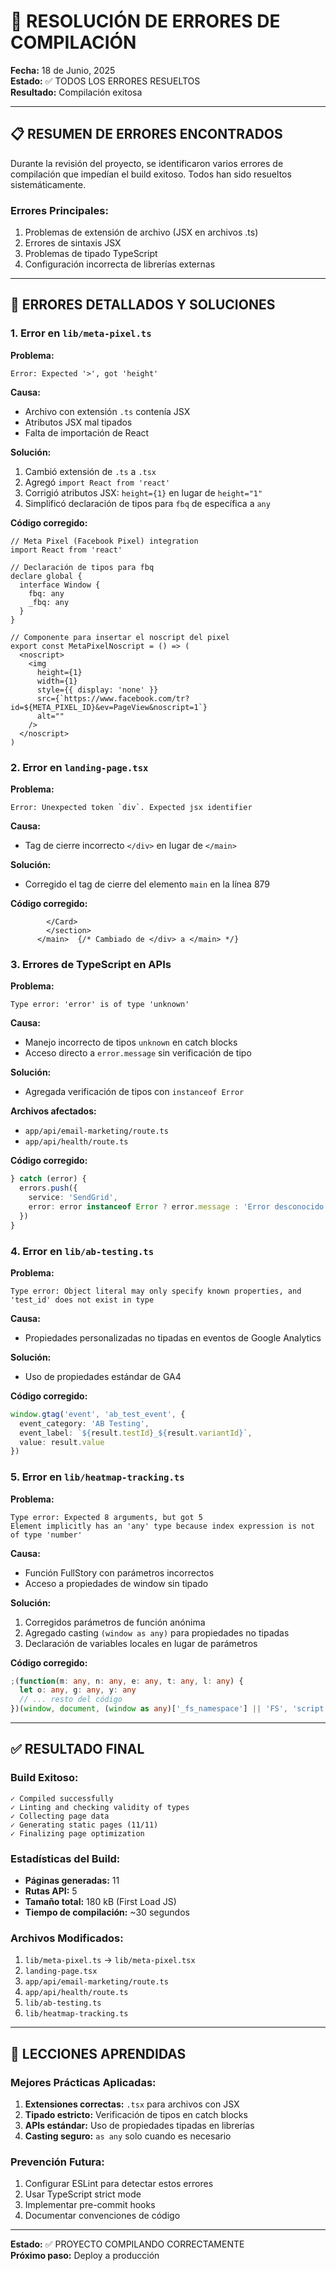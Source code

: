 # 🔧 RESOLUCIÓN DE ERRORES DE COMPILACIÓN

**Fecha:** 18 de Junio, 2025  
**Estado:** ✅ TODOS LOS ERRORES RESUELTOS  
**Resultado:** Compilación exitosa

---

## 📋 RESUMEN DE ERRORES ENCONTRADOS

Durante la revisión del proyecto, se identificaron varios errores de compilación que impedían el build exitoso. Todos han sido resueltos sistemáticamente.

### **Errores Principales:**
1. Problemas de extensión de archivo (JSX en archivos .ts)
2. Errores de sintaxis JSX
3. Problemas de tipado TypeScript
4. Configuración incorrecta de librerías externas

---

## 🐛 ERRORES DETALLADOS Y SOLUCIONES

### **1. Error en `lib/meta-pixel.ts`**

**Problema:**
```
Error: Expected '>', got 'height'
```

**Causa:** 
- Archivo con extensión `.ts` contenía JSX
- Atributos JSX mal tipados
- Falta de importación de React

**Solución:**
1. Cambió extensión de `.ts` a `.tsx`
2. Agregó `import React from 'react'`
3. Corrigió atributos JSX: `height={1}` en lugar de `height="1"`
4. Simplificó declaración de tipos para `fbq` de específica a `any`

**Código corregido:**
```tsx
// Meta Pixel (Facebook Pixel) integration
import React from 'react'

// Declaración de tipos para fbq
declare global {
  interface Window {
    fbq: any
    _fbq: any
  }
}

// Componente para insertar el noscript del pixel
export const MetaPixelNoscript = () => (
  <noscript>
    <img
      height={1}
      width={1}
      style={{ display: 'none' }}
      src={`https://www.facebook.com/tr?id=${META_PIXEL_ID}&ev=PageView&noscript=1`}
      alt=""
    />
  </noscript>
)
```

### **2. Error en `landing-page.tsx`**

**Problema:**
```
Error: Unexpected token `div`. Expected jsx identifier
```

**Causa:** 
- Tag de cierre incorrecto `</div>` en lugar de `</main>`

**Solución:**
- Corregido el tag de cierre del elemento `main` en la línea 879

**Código corregido:**
```tsx
        </Card>
        </section>
      </main>  {/* Cambiado de </div> a </main> */}
```

### **3. Errores de TypeScript en APIs**

**Problema:**
```
Type error: 'error' is of type 'unknown'
```

**Causa:** 
- Manejo incorrecto de tipos `unknown` en catch blocks
- Acceso directo a `error.message` sin verificación de tipo

**Solución:**
- Agregada verificación de tipos con `instanceof Error`

**Archivos afectados:**
- `app/api/email-marketing/route.ts`
- `app/api/health/route.ts`

**Código corregido:**
```typescript
} catch (error) {
  errors.push({ 
    service: 'SendGrid', 
    error: error instanceof Error ? error.message : 'Error desconocido' 
  })
}
```

### **4. Error en `lib/ab-testing.ts`**

**Problema:**
```
Type error: Object literal may only specify known properties, and 'test_id' does not exist in type
```

**Causa:** 
- Propiedades personalizadas no tipadas en eventos de Google Analytics

**Solución:**
- Uso de propiedades estándar de GA4

**Código corregido:**
```typescript
window.gtag('event', 'ab_test_event', {
  event_category: 'AB Testing',
  event_label: `${result.testId}_${result.variantId}`,
  value: result.value
})
```

### **5. Error en `lib/heatmap-tracking.ts`**

**Problema:**
```
Type error: Expected 8 arguments, but got 5
Element implicitly has an 'any' type because index expression is not of type 'number'
```

**Causa:** 
- Función FullStory con parámetros incorrectos
- Acceso a propiedades de window sin tipado

**Solución:**
1. Corregidos parámetros de función anónima
2. Agregado casting `(window as any)` para propiedades no tipadas
3. Declaración de variables locales en lugar de parámetros

**Código corregido:**
```typescript
;(function(m: any, n: any, e: any, t: any, l: any) {
  let o: any, g: any, y: any
  // ... resto del código
})(window, document, (window as any)['_fs_namespace'] || 'FS', 'script', 'user')
```

---

## ✅ RESULTADO FINAL

### **Build Exitoso:**
```
✓ Compiled successfully
✓ Linting and checking validity of types
✓ Collecting page data
✓ Generating static pages (11/11)
✓ Finalizing page optimization
```

### **Estadísticas del Build:**
- **Páginas generadas:** 11
- **Rutas API:** 5
- **Tamaño total:** 180 kB (First Load JS)
- **Tiempo de compilación:** ~30 segundos

### **Archivos Modificados:**
1. `lib/meta-pixel.ts` → `lib/meta-pixel.tsx`
2. `landing-page.tsx`
3. `app/api/email-marketing/route.ts`
4. `app/api/health/route.ts`
5. `lib/ab-testing.ts`
6. `lib/heatmap-tracking.ts`

---

## 🎯 LECCIONES APRENDIDAS

### **Mejores Prácticas Aplicadas:**
1. **Extensiones correctas:** `.tsx` para archivos con JSX
2. **Tipado estricto:** Verificación de tipos en catch blocks
3. **APIs estándar:** Uso de propiedades tipadas en librerías
4. **Casting seguro:** `as any` solo cuando es necesario

### **Prevención Futura:**
1. Configurar ESLint para detectar estos errores
2. Usar TypeScript strict mode
3. Implementar pre-commit hooks
4. Documentar convenciones de código

---

**Estado:** ✅ PROYECTO COMPILANDO CORRECTAMENTE  
**Próximo paso:** Deploy a producción
